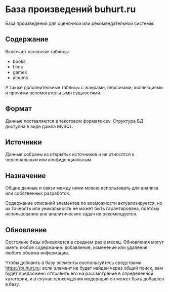 # База произведений buhurt.ru

База произведений для оценочной или рекомендательной системы.

## Содержание

Включает основные таблицы:

* books
* films
* games
* albums

А также дополнительные таблицы с жанрами, персонами, коллекциями и прочими вспомогательными сущностями.

## Формат

Данные поставляются в текстовом формате csv. Структура БД доступна в виде дампа MySQL.

## Источники

Данные собраны из открытых источников и не относятся к персональным или конфиденциальным.

## Назначение

Общие данные и связи между ними можно использовать для анализа или собственных разработок.

Содержание описаний элементов по возможности актуализируется, но их точность или уникальность не может быть гарантирована, поэтому использование вне аналитических задач не рекомендуется.

## Обновление

Состояние базы обновляется в среднем раз в месяц. Обновления могут иметь любое содержание: добавление, изменение или удаление любого объема информации.

Чтобы добавить в базу элементы воспользуйтесь средствами https://buhurt.ru: если элемент не будет найден через общий поиск, вам будет предложено отправить его на рассмотрение в определенной категории, и в случае прохождения модерации он может быть добавлен в базу.